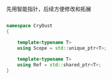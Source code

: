 先用智能指针，后续方便修改和拓展
```c++

namespace CryDust
{

	template<typename T>
	using Scope = std::unique_ptr<T>;
	
	template<typename T>
	using Ref = std::shared_ptr<T>;
}
```